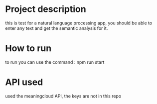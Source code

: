# Project description
this is test for a natural language processing app, you should be able to enter any text and get the semantic analysis for it.

# How to run

to run you can use the command : npm run start

# API used 

used the meaningcloud API, the keys are not in this repo